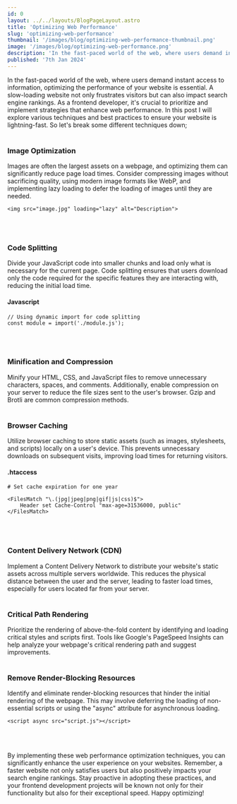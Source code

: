 ```yaml
---
id: 0
layout: ../../layouts/BlogPageLayout.astro
title: 'Optimizing Web Performance'
slug: 'optimizing-web-performance'
thumbnail: '/images/blog/optimizing-web-performance-thumbnail.png'
image: '/images/blog/optimizing-web-performance.png'
description: 'In the fast-paced world of the web, where users demand instant access to information, optimizing the performance of your website is essential. A slow-loading website not only frustrates visitors but can also impact search engine rankings. In this post I will explore various techniques and best practices to ensure your website is lightning-fast.'
published: '7th Jan 2024'
---
```


In the fast-paced world of the web, where users demand instant access to information, optimizing the performance of your website is essential. A slow-loading website not only frustrates visitors but can also impact search engine rankings. As a frontend developer, it's crucial to prioritize and implement strategies that enhance web performance. In this post I will explore various techniques and best practices to ensure your website is lightning-fast. So let's break some different techniques down;
<br/><br/>

### Image Optimization
Images are often the largest assets on a webpage, and optimizing them can significantly reduce page load times. Consider compressing images without sacrificing quality, using modern image formats like WebP, and implementing lazy loading to defer the loading of images until they are needed.
```
<img src="image.jpg" loading="lazy" alt="Description">
```
<br/><br/>

### Code Splitting
Divide your JavaScript code into smaller chunks and load only what is necessary for the current page. Code splitting ensures that users download only the code required for the specific features they are interacting with, reducing the initial load time.

#### Javascript
```
// Using dynamic import for code splitting
const module = import('./module.js');
```
<br/><br/>

### Minification and Compression
Minify your HTML, CSS, and JavaScript files to remove unnecessary characters, spaces, and comments. Additionally, enable compression on your server to reduce the file sizes sent to the user's browser. Gzip and Brotli are common compression methods.
<br/><br/>

### Browser Caching
Utilize browser caching to store static assets (such as images, stylesheets, and scripts) locally on a user's device. This prevents unnecessary downloads on subsequent visits, improving load times for returning visitors.

#### .htaccess
```
# Set cache expiration for one year

<FilesMatch "\.(jpg|jpeg|png|gif|js|css)$">
    Header set Cache-Control "max-age=31536000, public"
</FilesMatch>
```
<br/><br/>

### Content Delivery Network (CDN)
Implement a Content Delivery Network to distribute your website's static assets across multiple servers worldwide. This reduces the physical distance between the user and the server, leading to faster load times, especially for users located far from your server.
<br/><br/>

### Critical Path Rendering
Prioritize the rendering of above-the-fold content by identifying and loading critical styles and scripts first. Tools like Google's PageSpeed Insights can help analyze your webpage's critical rendering path and suggest improvements.
<br/><br/>

### Remove Render-Blocking Resources
Identify and eliminate render-blocking resources that hinder the initial rendering of the webpage. This may involve deferring the loading of non-essential scripts or using the "async" attribute for asynchronous loading.

```
<script async src="script.js"></script>
```
<br/><br/>

By implementing these web performance optimization techniques, you can significantly enhance the user experience on your websites. Remember, a faster website not only satisfies users but also positively impacts your search engine rankings. Stay proactive in adopting these practices, and your frontend development projects will be known not only for their functionality but also for their exceptional speed. Happy optimizing!
